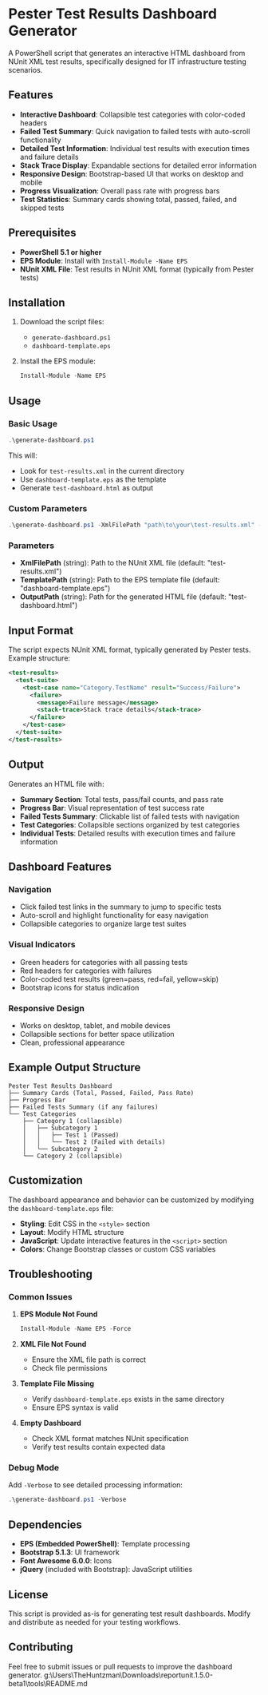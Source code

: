 # Pester Test Results Dashboard Generator

A PowerShell script that generates an interactive HTML dashboard from NUnit XML test results, specifically designed for IT infrastructure testing scenarios.

## Features

- **Interactive Dashboard**: Collapsible test categories with color-coded headers
- **Failed Test Summary**: Quick navigation to failed tests with auto-scroll functionality
- **Detailed Test Information**: Individual test results with execution times and failure details
- **Stack Trace Display**: Expandable sections for detailed error information
- **Responsive Design**: Bootstrap-based UI that works on desktop and mobile
- **Progress Visualization**: Overall pass rate with progress bars
- **Test Statistics**: Summary cards showing total, passed, failed, and skipped tests

## Prerequisites

- **PowerShell 5.1 or higher**
- **EPS Module**: Install with `Install-Module -Name EPS`
- **NUnit XML File**: Test results in NUnit XML format (typically from Pester tests)

## Installation

1. Download the script files:
   - `generate-dashboard.ps1`
   - `dashboard-template.eps`

2. Install the EPS module:
   ```powershell
   Install-Module -Name EPS
   ```

## Usage

### Basic Usage

```powershell
.\generate-dashboard.ps1
```

This will:
- Look for `test-results.xml` in the current directory
- Use `dashboard-template.eps` as the template
- Generate `test-dashboard.html` as output

### Custom Parameters

```powershell
.\generate-dashboard.ps1 -XmlFilePath "path\to\your\test-results.xml" -TemplatePath "path\to\template.eps" -OutputPath "output.html"
```

### Parameters

- **XmlFilePath** (string): Path to the NUnit XML file (default: "test-results.xml")
- **TemplatePath** (string): Path to the EPS template file (default: "dashboard-template.eps")
- **OutputPath** (string): Path for the generated HTML file (default: "test-dashboard.html")

## Input Format

The script expects NUnit XML format, typically generated by Pester tests. Example structure:

```xml
<test-results>
  <test-suite>
    <test-case name="Category.TestName" result="Success/Failure">
      <failure>
        <message>Failure message</message>
        <stack-trace>Stack trace details</stack-trace>
      </failure>
    </test-case>
  </test-suite>
</test-results>
```

## Output

Generates an HTML file with:

- **Summary Section**: Total tests, pass/fail counts, and pass rate
- **Progress Bar**: Visual representation of test success rate
- **Failed Tests Summary**: Clickable list of failed tests with navigation
- **Test Categories**: Collapsible sections organized by test categories
- **Individual Tests**: Detailed results with execution times and failure information

## Dashboard Features

### Navigation
- Click failed test links in the summary to jump to specific tests
- Auto-scroll and highlight functionality for easy navigation
- Collapsible categories to organize large test suites

### Visual Indicators
- Green headers for categories with all passing tests
- Red headers for categories with failures
- Color-coded test results (green=pass, red=fail, yellow=skip)
- Bootstrap icons for status indication

### Responsive Design
- Works on desktop, tablet, and mobile devices
- Collapsible sections for better space utilization
- Clean, professional appearance

## Example Output Structure

```
Pester Test Results Dashboard
├── Summary Cards (Total, Passed, Failed, Pass Rate)
├── Progress Bar
├── Failed Tests Summary (if any failures)
└── Test Categories
    ├── Category 1 (collapsible)
    │   ├── Subcategory 1
    │   │   ├── Test 1 (Passed)
    │   │   └── Test 2 (Failed with details)
    │   └── Subcategory 2
    └── Category 2 (collapsible)
```

## Customization

The dashboard appearance and behavior can be customized by modifying the `dashboard-template.eps` file:

- **Styling**: Edit CSS in the `<style>` section
- **Layout**: Modify HTML structure
- **JavaScript**: Update interactive features in the `<script>` section
- **Colors**: Change Bootstrap classes or custom CSS variables

## Troubleshooting

### Common Issues

1. **EPS Module Not Found**
   ```powershell
   Install-Module -Name EPS -Force
   ```

2. **XML File Not Found**
   - Ensure the XML file path is correct
   - Check file permissions

3. **Template File Missing**
   - Verify `dashboard-template.eps` exists in the same directory
   - Ensure EPS syntax is valid

4. **Empty Dashboard**
   - Check XML format matches NUnit specification
   - Verify test results contain expected data

### Debug Mode

Add `-Verbose` to see detailed processing information:

```powershell
.\generate-dashboard.ps1 -Verbose
```

## Dependencies

- **EPS (Embedded PowerShell)**: Template processing
- **Bootstrap 5.1.3**: UI framework
- **Font Awesome 6.0.0**: Icons
- **jQuery** (included with Bootstrap): JavaScript utilities

## License

This script is provided as-is for generating test result dashboards. Modify and distribute as needed for your testing workflows.

## Contributing

Feel free to submit issues or pull requests to improve the dashboard generator.</content>
<parameter name="filePath">g:\Users\TheHuntzman\Downloads\reportunit.1.5.0-beta1\tools\README.md

